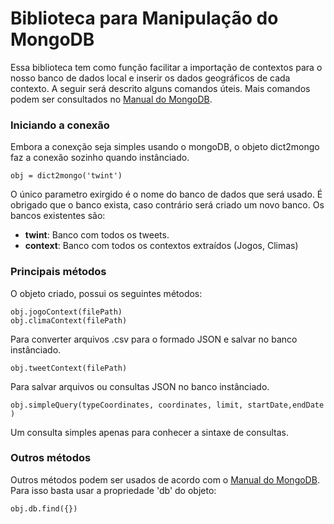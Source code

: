 # Biblioteca para Manipulação do MongoDB

Essa biblioteca tem como função facilitar a importação de contextos para o nosso banco de dados local e inserir os dados geográficos de cada contexto.
A seguir será descrito alguns comandos úteis. Mais comandos podem ser consultados no [Manual do MongoDB](https://docs.mongodb.com/manual/).

### Iniciando a conexão

Embora a conexção seja simples usando o mongoDB, o objeto dict2mongo faz a conexão sozinho quando instânciado.
```
obj = dict2mongo('twint')
```

O único parametro exirgido é o nome do banco de dados que será usado. É obrigado que o banco exista, caso contrário será criado um novo banco.
Os bancos existentes são:

- **twint**: Banco com todos os tweets.
- **context**: Banco com todos os contextos extraídos (Jogos, Climas)

### Principais métodos

O objeto criado, possui os seguintes métodos:

```
obj.jogoContext(filePath)
obj.climaContext(filePath)
```
Para converter arquivos .csv para o formado JSON e salvar no banco instânciado.

```
obj.tweetContext(filePath)
```
Para salvar arquivos ou consultas JSON no banco instânciado.

```
obj.simpleQuery(typeCoordinates, coordinates, limit, startDate,endDate )
```
Um consulta simples apenas para conhecer a sintaxe de consultas.

### Outros métodos

Outros métodos podem ser usados de acordo com o [Manual do MongoDB](https://docs.mongodb.com/manual/). Para isso basta usar a propriedade 'db' do objeto:

```
obj.db.find({})
```
